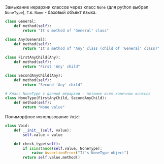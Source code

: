 Замыкание иерархии классов через класс `None` (для python выбрал `NoneType`), 
т.к. `None` - базовый объект языка.

```py
class General:
    def method(self):
        return "It's method of 'General' class"

class Any(General):
    def method(self):
        return "It's method of 'Any' class (child of 'General' class)"

class FirstAnyChild(Any):
    def method(self):
        return "First 'Any' child"

class SecondAnyChild(Any):
    def method(self):
        return "Second 'Any' child"

# Класс NoneType в данной иерархии - потомок всех конечных классов
class NoneType(FirstAnyChild, SecondAnyChild):
    def method(self):
        return "None value"
```

Полиморфное использование `Void`:

```py
class Void:
    def __init__(self, value):
        self.value = value

    def check_type(self):
        if isinstance(self.value, NoneType):
            raise AssertionError("It's NoneType object") 
        return self.value.method()
```
